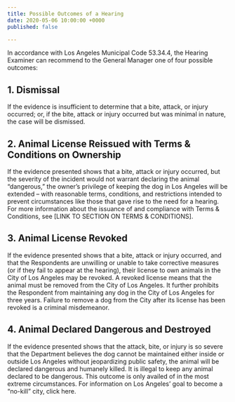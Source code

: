 ```yaml
---
title: Possible Outcomes of a Hearing
date: 2020-05-06 10:00:00 +0000
published: false

---
```

In accordance with Los Angeles Municipal Code 53.34.4, the Hearing Examiner can recommend to the General Manager one of four possible outcomes:

## 1. Dismissal

If the evidence is insufficient to determine that a bite, attack, or injury occurred; or, if the bite, attack or injury occurred but was minimal in nature, the case will be dismissed.

## 2. Animal License Reissued with Terms & Conditions on Ownership

If the evidence presented shows that a bite, attack or injury occurred, but the severity of the incident would not warrant declaring the animal “dangerous,” the owner’s privilege of keeping the dog in Los Angeles will be extended – with reasonable terms, conditions, and restrictions intended to prevent circumstances like those that gave rise to the need for a hearing. For more information about the issuance of and compliance with Terms & Conditions, see \[LINK TO SECTION ON TERMS & CONDITIONS\].

## 3. Animal License Revoked

If the evidence presented shows that a bite, attack or injury occurred, and that the Respondents are unwilling or unable to take corrective measures (or if they fail to appear at the hearing), their license to own animals in the City of Los Angeles may be revoked. A revoked license means that the animal must be removed from the City of Los Angeles. It further prohibits the Respondent from maintaining any dog in the City of Los Angeles for three years. Failure to remove a dog from the City after its license has been revoked is a criminal misdemeanor.

## 4. Animal Declared Dangerous and Destroyed

If the evidence presented shows that the attack, bite, or injury is so severe that the Department believes the dog cannot be maintained either inside or outside Los Angeles without jeopardizing public safety, the animal will be declared dangerous and humanely killed. It is illegal to keep any animal declared to be dangerous. This outcome is only availed of in the most extreme circumstances. For information on Los Angeles’ goal to become a “no-kill” city, click here.